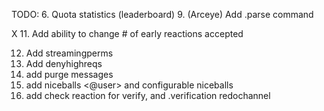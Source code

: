 TODO:
6. Quota statistics (leaderboard)
9. (Arceye) Add .parse command

X 11. Add ability to change # of early reactions accepted

12. Add streamingperms 
13. Add denyhighreqs 
14. add purge messages
15. add niceballs <@user> and configurable niceballs
16. add check reaction for verify, and .verification redochannel